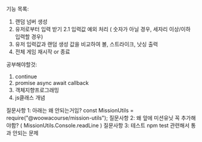 기능 목록:

1. 랜덤 넘버 생성
2. 유저로부터 입력 받기
   2.1 입력값 예외 처리 ( 숫자가 아닐 경우, 세자리 이상/이하 입력할 경우)
3. 유저 입력값과 랜덤 생성 값을 비교하여 볼, 스트라이크, 낫싱 출력
4. 전체 게임 재시작 or 종료

공부해야할것:

1. continue
2. promise async await callback
3. 객체지향프로그래밍
4. js클래스 개념

질문사항 1: 아래는 왜 안되는거임? const MissionUtils = require("@woowacourse/mission-utils");
질문사항 2: 왜 앞에 미션유닛 꼭 추가해야함? ( MissionUtils.Console.readLine )
질문사항 3: 테스트 npm test 관련해서 통과 안되는 문제
